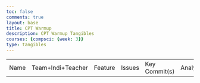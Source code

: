 ```yaml
---
toc: false
comments: true
layout: base
title: CPT Warmup
description: CPT Warmup Tangibles
courses: {compsci: {week: 3}}
type: tangibles
---
```


<table>
    <tbody>
        <tr>
            <td>Name</td>
            <td>Team+Indi+Teacher</td>
            <td>Feature</td>
            <td>Issues</td>
            <td>Key Commit(s)</td>
            <td>Analytics</td>
        </tr>
    </tbody>
</table>